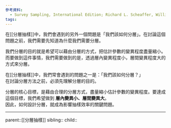 ```yaml
---
參考資料:
  - Survey Sampling, International Edition; Richard L. Scheaffer, William Mendenhall. III
tags:
---
```

在[[分層抽樣]]中，我們會遇到的另外一個問題是「我們該如何分層」。在討論這個問題之前，我們需要先知道為什麼我們需要分層。

我們分層的目的就是希望可以藉由分層的方式，把估計參數的變異程度盡量縮小。而要做到這件事情，我們需要做到的是，透過層內變異程度小，層間變異程度大的方式來分層。

在[[分層抽樣]]中，我們常會遇到的問題之一是：「我們該如何分層？」  
在討論分層方法之前，必須先理解分層的目的。

分層的核心目標，是藉由合理的分層方式，盡量縮小估計參數的變異程度。要達成這個目標，我們希望做到 **層內變異小、層間變異大**。  
因此，如何設計分層，就成為影響抽樣效率的關鍵問題。
- - -
parent::[[分層抽樣]]
sibling::
child::